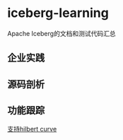 # iceberg-learning
Apache Iceberg的文档和测试代码汇总
## 企业实践

## 源码剖析

## 功能跟踪
[支持hilbert curve](https://github.com/apache/iceberg/pull/5824)

